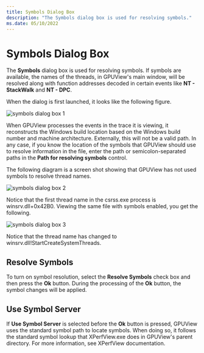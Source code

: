 ```yaml
---
title: Symbols Dialog Box
description: "The Symbols dialog box is used for resolving symbols."
ms.date: 05/10/2022
---
```


# Symbols Dialog Box  

The **Symbols** dialog box is used for resolving symbols. If symbols are available, the names of the threads, in GPUView's main window, will be resolved along with function addresses decoded in certain events like **NT - StackWalk** and **NT - DPC**.  

When the dialog is first launched, it looks like the following figure.  

![symbols dialog box 1](\Images\symbols-dialog-box-1.png)

When GPUView processes the events in the trace it is viewing, it reconstructs the Windows build location based on the Windows build number and machine architecture. Externally, this will not be a valid path. In any case, if you know the location of the symbols that GPUView should use to resolve information in the file, enter the path or semicolon-separated paths in the **Path for resolving symbols** control.  

The following diagram is a screen shot showing that GPUView has not used symbols to resolve thread names.  

![symbols dialog box 2](\Images\symbols-dialog-box-2.png)

Notice that the first thread name in the csrss.exe process is winsrv.dll+0x42B0. Viewing the same file with symbols enabled, you get the following.  

![symbols dialog box 3](\Images\symbols-dialog-box-3.png)

Notice that the thread name has changed to winsrv.dll!StartCreateSystemThreads.  

## Resolve Symbols

To turn on symbol resolution, select the **Resolve Symbols** check box and then press the **Ok** button. During the processing of the **Ok** button, the symbol changes will be applied. 

## Use Symbol Server

If **Use Symbol Server** is selected before the **Ok** button is pressed, GPUView uses the standard symbol path to locate symbols. When doing so, it follows the standard symbol lookup that XPerfView.exe does in GPUView's parent directory. For more information, see XPerfView documentation.
